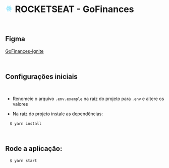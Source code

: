 # <img height="24" src="https://raw.githubusercontent.com/github/explore/80688e429a7d4ef2fca1e82350fe8e3517d3494d/topics/react/react.png" alt="React Native" title="React Native"/> ROCKETSEAT - GoFinances

<br />

## Figma

[GoFinances-Ignite](https://www.figma.com/file/ejYDEB80MjfNlA8dbJlmei/GoFinances-Ignite)

<br />

## Configurações iniciais

<br />

- Renomeie o arquivo `.env.example` na raiz do projeto para `.env` e altere os valores

- Na raiz do projeto instale as dependências:

```
  $ yarn install
```

<br />

## Rode a aplicação:

```
  $ yarn start
```